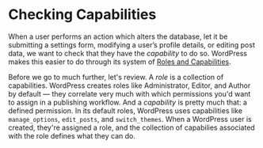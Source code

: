 Checking Capabilities
=====================

When a user performs an action which alters the database, let it be submitting a settings form, modifying a user’s profile details, or editing post data, we want to check that they have the *capability* to do so. WordPress makes this easier to do through its system of [Roles and Capabilities](https://codex.wordpress.org/Roles_and_Capabilities).

Before we go to much further, let's review. A *role* is a collection of capabilities. WordPress creates roles like Administrator, Editor, and Author by default — they correlate very much with which permissions you'd want to assign in a publishing workflow. And a *capability* is pretty much that: a defined permission. In its default roles, WordPress uses capabilities like `manage_options`, `edit_posts`, and `switch_themes`. When a WordPress user is created, they're assigned a role, and the collection of capabilies associated with the role defines what they can do.
